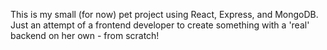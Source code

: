 This is my small (for now) pet project using React, Express, and MongoDB.
Just an attempt of a frontend developer to create something with a 'real' backend on her own - from scratch!
